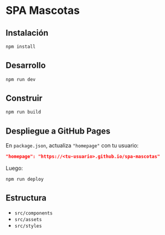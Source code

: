 # SPA Mascotas

## Instalación

```bash
npm install
```

## Desarrollo

```bash
npm run dev
```

## Construir

```bash
npm run build
```

## Despliegue a GitHub Pages

En `package.json`, actualiza `"homepage"` con tu usuario:

```json
"homepage": "https://<tu-usuario>.github.io/spa-mascotas"
```

Luego:

```bash
npm run deploy
```

## Estructura

- `src/components`
- `src/assets`
- `src/styles`
